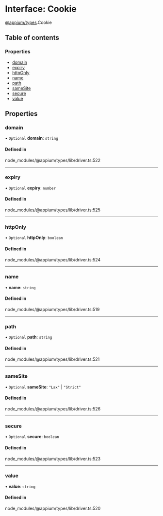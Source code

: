 # Interface: Cookie

[@appium/types](../modules/appium_types.md).Cookie

## Table of contents

### Properties

- [domain](appium_types.Cookie.md#domain)
- [expiry](appium_types.Cookie.md#expiry)
- [httpOnly](appium_types.Cookie.md#httponly)
- [name](appium_types.Cookie.md#name)
- [path](appium_types.Cookie.md#path)
- [sameSite](appium_types.Cookie.md#samesite)
- [secure](appium_types.Cookie.md#secure)
- [value](appium_types.Cookie.md#value)

## Properties

### domain

• `Optional` **domain**: `string`

#### Defined in

node_modules/@appium/types/lib/driver.ts:522

___

### expiry

• `Optional` **expiry**: `number`

#### Defined in

node_modules/@appium/types/lib/driver.ts:525

___

### httpOnly

• `Optional` **httpOnly**: `boolean`

#### Defined in

node_modules/@appium/types/lib/driver.ts:524

___

### name

• **name**: `string`

#### Defined in

node_modules/@appium/types/lib/driver.ts:519

___

### path

• `Optional` **path**: `string`

#### Defined in

node_modules/@appium/types/lib/driver.ts:521

___

### sameSite

• `Optional` **sameSite**: ``"Lax"`` \| ``"Strict"``

#### Defined in

node_modules/@appium/types/lib/driver.ts:526

___

### secure

• `Optional` **secure**: `boolean`

#### Defined in

node_modules/@appium/types/lib/driver.ts:523

___

### value

• **value**: `string`

#### Defined in

node_modules/@appium/types/lib/driver.ts:520
